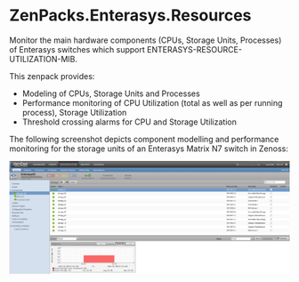 # ZenPacks.Enterasys.Resources
Monitor the main hardware components (CPUs, Storage Units, Processes) of Enterasys switches which support ENTERASYS-RESOURCE-UTILIZATION-MIB. 

This zenpack provides:
- Modeling of CPUs, Storage Units and Processes
- Performance monitoring of CPU Utilization (total as well as per running process), Storage Utilization
- Threshold crossing alarms for CPU and Storage Utilization

The following screenshot depicts component modelling and performance monitoring for the storage units of an Enterasys Matrix N7 switch in Zenoss:

![alt tag](/screenshots/enterasys_component_modelling.png)
